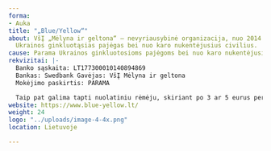```yaml
---
forma:
- Auka
title: "„Blue/Yellow“"
about: VšĮ „Mėlyna ir geltona“ – nevyriausybinė organizacija, nuo 2014 metų, remianti
  Ukrainos ginkluotąsias pajėgas bei nuo karo nukentėjusius civilius.
cause: Parama Ukrainos ginkluotosioms pajėgoms bei nuo karo nukentėjusiems civiliams.
rekvizitai: |-
  Banko sąskaita: LT177300010140894869
  Bankas: Swedbank Gavėjas: VšĮ Mėlyna ir geltona
  Mokėjimo paskirtis: PARAMA

  Taip pat galima tapti nuolatiniu rėmėju, skiriant po 3 ar 5 eurus per mėnesį. Tokiu atveju, skambinkit arba siųskit SMS numeriu 1482 ir gausit tolimesnes instrukcijas.
website: https://www.blue-yellow.lt/
weight: 24
logo: "../uploads/image-4-4x.png"
location: Lietuvoje

---
```

